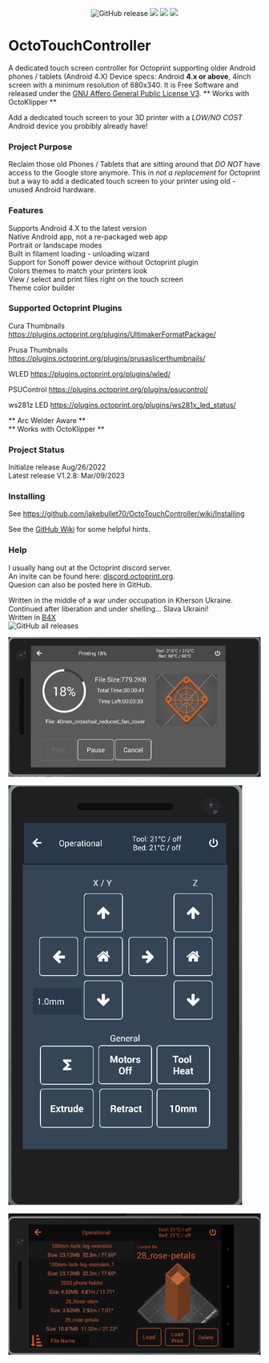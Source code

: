 <p align="center">
  <img src="https://img.shields.io/github/v/release/jakebullet70/OctoTouchController?logo=github&logoColor=white" alt="GitHub release"/>
  <img src="https://img.shields.io/endpoint?url=https://apt.izzysoft.de/fdroid/api/v1/shield/sadLogic.OctoTouchController"/>
  <img src="https://img.shields.io/github/issues-closed-raw/jakebullet70/OctoTouchController"/>
  <img src="https://img.shields.io/github/issues/jakebullet70/OctoTouchController"/>
</p>

# OctoTouchController
A dedicated touch screen controller for Octoprint supporting older Android phones / tablets (Android 4.X) 
Device specs: Android **4.x or above**, 4inch screen with a minimum resolution of 680x340. It is Free Software and released under the [GNU Affero General Public License V3](https://www.gnu.org/licenses/agpl-3.0.html).  ** Works with OctoKlipper **  


Add a dedicated touch screen to your 3D printer with a *LOW/NO COST* Android device you probibly already have!  


### Project Purpose
Reclaim those old Phones / Tablets that are sitting around that *DO NOT* have access to the Google store anymore. 
This in *not a replacement* for Octoprint but a way to add a dedicated touch screen to your printer using old - unused Android hardware.


### Features
Supports Android 4.X to the latest version  
Native Android app, not a re-packaged web app  
Portrait or landscape modes  
Built in filament loading - unloading wizard  
Support for Sonoff power device without Octoprint plugin  
Colors themes to match your printers look  
View / select and print files right on the touch screen  
Theme color builder  
  

### Supported Octoprint Plugins
Cura Thumbnails		https://plugins.octoprint.org/plugins/UltimakerFormatPackage/

Prusa Thumbnails	https://plugins.octoprint.org/plugins/prusaslicerthumbnails/

WLED				https://plugins.octoprint.org/plugins/wled/

PSUControl			https://plugins.octoprint.org/plugins/psucontrol/

ws281z LED			https://plugins.octoprint.org/plugins/ws281x_led_status/

** Arc Welder Aware **  
** Works with OctoKlipper **  

### Project Status
Initialze release Aug/26/2022  
Latest release V1.2.8: Mar/09/2023  

### Installing  
See https://github.com/jakebullet70/OctoTouchController/wiki/Installing  

See the [GitHub Wiki](https://github.com/jakebullet70/OctoTouchController/wiki) for some helpful hints.

### Help  
I usually hang out at the Octoprint discord server.  
An invite can be found here: [discord.octoprint.org](https://discord.octoprint.org).  
Quesion can also be posted here in GitHub.  

Written in the middle of a war under occupation in Kherson Ukraine. Continued after liberation and under shelling... Slava Ukraini!   
Written in [B4X](https://www.b4x.com/)  
![GitHub all releases](https://img.shields.io/github/downloads/jakebullet70/OctoTouchController/total)

![](./github_pics/printing2.png?raw=true "Printing")  

![](./github_pics/portrait-movement.png?raw=true "Movement")  

![](./github_pics/files2.png?raw=true "Files")  



